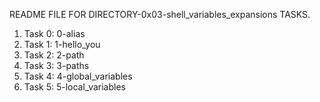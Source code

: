 README FILE FOR DIRECTORY-0x03-shell_variables_expansions TASKS.
1. Task 0: 0-alias
2. Task 1: 1-hello_you
3. Task 2: 2-path
4. Task 3: 3-paths
5. Task 4: 4-global_variables
6. Task 5: 5-local_variables

